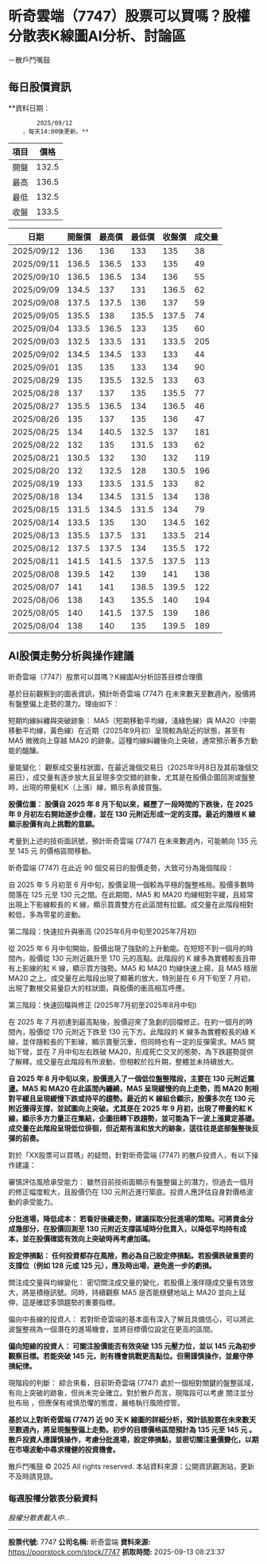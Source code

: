 # 昕奇雲端（7747）股票可以買嗎？股權分散表K線圖AI分析、討論區
－散戶鬥嘴鼓

## 每日股價資訊

**資料日期：
        
            2025/09/12
        ，每天14:00後更新。**

| 項目 | 價格 |
|------|------|
| 開盤 | 132.5 |
| 最高 | 136.5 |
| 最低 | 132.5 |
| 收盤 | 133.5 |

| 日期 | 開盤價 | 最高價 | 最低價 | 收盤價 | 成交量 |
|------|--------|--------|--------|--------|--------|
| 2025/09/12 | 136 | 136 | 133 | 135 | 38 |
| 2025/09/11 | 136.5 | 136.5 | 133 | 135 | 49 |
| 2025/09/10 | 136.5 | 136.5 | 134 | 136 | 55 |
| 2025/09/09 | 134.5 | 137 | 131 | 136.5 | 62 |
| 2025/09/08 | 137.5 | 137.5 | 136 | 137 | 59 |
| 2025/09/05 | 135.5 | 138 | 135.5 | 137.5 | 74 |
| 2025/09/04 | 133.5 | 136.5 | 133 | 135 | 60 |
| 2025/09/03 | 132.5 | 133.5 | 131 | 133.5 | 205 |
| 2025/09/02 | 134.5 | 134.5 | 133 | 133 | 44 |
| 2025/09/01 | 135 | 135 | 133 | 134 | 90 |
| 2025/08/29 | 135 | 135.5 | 132.5 | 133 | 63 |
| 2025/08/28 | 137 | 137 | 135 | 135.5 | 77 |
| 2025/08/27 | 135.5 | 136.5 | 134 | 136.5 | 46 |
| 2025/08/26 | 135 | 137 | 135 | 136 | 47 |
| 2025/08/25 | 134 | 140.5 | 132.5 | 137 | 181 |
| 2025/08/22 | 132 | 135 | 131.5 | 133 | 62 |
| 2025/08/21 | 130.5 | 132 | 130 | 132 | 119 |
| 2025/08/20 | 132 | 132.5 | 128 | 130.5 | 196 |
| 2025/08/19 | 133 | 133.5 | 131.5 | 133 | 82 |
| 2025/08/18 | 134 | 134.5 | 131.5 | 134 | 138 |
| 2025/08/15 | 131.5 | 134.5 | 131.5 | 134 | 79 |
| 2025/08/14 | 133.5 | 135 | 130 | 134.5 | 162 |
| 2025/08/13 | 135.5 | 137.5 | 131 | 133.5 | 214 |
| 2025/08/12 | 137.5 | 137.5 | 134 | 135.5 | 172 |
| 2025/08/11 | 141.5 | 141.5 | 137.5 | 137.5 | 113 |
| 2025/08/08 | 139.5 | 142 | 139 | 141 | 138 |
| 2025/08/07 | 141 | 141 | 138.5 | 139.5 | 122 |
| 2025/08/06 | 138 | 143 | 135.5 | 140 | 194 |
| 2025/08/05 | 140 | 141.5 | 137.5 | 139 | 186 |
| 2025/08/04 | 138 | 140 | 135 | 139.5 | 189 |

## AI股價走勢分析與操作建議

昕奇雲端（7747）股票可以買嗎？K線圖AI分析回答目標合理價

基於目前觀察到的圖表資訊，預計昕奇雲端 (7747) 在未來數天至數週內，股價將有盤整偏上走勢的潛力。理由如下：

短期均線糾纏與突破跡象： MA5（短期移動平均線，淺綠色線）與 MA20（中期移動平均線，黃色線）在近期（2025年9月初）呈現較為貼近的狀態，甚至有 MA5 微微向上穿越 MA20 的跡象。這種均線糾纏後向上突破，通常預示著多方動能的醞釀。

量能變化： 觀察成交量柱狀圖，在最近幾個交易日（2025年9月8日及其前幾個交易日），成交量有逐步放大且呈現多空交錯的跡象，尤其是在股價企圖回測或盤整時，出現的帶量紅K（上漲）線，顯示有承接買盤。

**股價位置： 股價自 2025 年 8 月下旬以來，經歷了一段時間的下跌後，在 2025 年 9 月初左右開始逐步企穩，並在 130 元附近形成一定的支撐。最近的幾根 K 線顯示股價有向上挑戰的意願。**

考量到上述的技術面訊號，預計昕奇雲端 (7747) 在未來數週內，可能朝向 135 元至 145 元 的價格區間移動。

昕奇雲端 (7747) 在此近 90 個交易日的股價走勢，大致可分為幾個階段：

自 2025 年 5 月初至 6 月中旬，股價呈現一個較為平穩的盤整格局。股價多數時間落在 125 元至 130 元之間。在此期間，MA5 和 MA20 均線相對平緩，且經常出現上下影線較長的 K 線，顯示買賣雙方在此區間有拉鋸。成交量在此階段相對較低，多為零星的波動。

第二階段：快速拉升與衝高 (2025年6月中旬至2025年7月初)

從 2025 年 6 月中旬開始，股價出現了強勁的上升動能。在短短不到一個月的時間內，股價從 130 元附近飆升至 170 元的高點。此階段的 K 線多為實體較長且帶有上影線的紅 K 線，顯示買方強勢。MA5 和 MA20 均線快速上揚，且 MA5 穩居 MA20 之上。成交量在此階段出現了顯著的放大，特別是在 6 月下旬至 7 月初，出現了數根交易量巨大的柱狀圖，與股價的衝高相互呼應。

第三階段：快速回檔與修正 (2025年7月初至2025年8月中旬)

在 2025 年 7 月初達到最高點後，股價迎來了急劇的回檔修正。在約一個月的時間內，股價從 170 元附近下跌至 130 元下方。此階段的 K 線多為實體較長的綠 K 線，並伴隨較長的下影線，顯示賣壓沉重，但同時也有一定的反彈需求。MA5 開始下彎，並在 7 月中旬左右跌破 MA20，形成死亡交叉的態勢，為下跌趨勢提供了解釋。成交量在此階段有所波動，但相較於拉升期，整體並未持續放大。

**自 2025 年 8 月中旬以來，股價進入了一個低位盤整階段，主要在 130 元附近震盪。MA5 和 MA20 在此區間內纏繞，MA5 呈現緩慢的向上走勢，而 MA20 則相對平緩且呈現緩慢下跌或持平的趨勢。最近的 K 線組合顯示，股價多次在 130 元附近獲得支撐，並試圖向上突破。尤其是在 2025 年 9 月初，出現了帶量的紅 K 線，顯示多方力量正在集結，企圖扭轉下跌趨勢，並可能為下一波上漲奠定基礎。成交量在此階段呈現低位徘徊，但近期有溫和放大的跡象，這往往是底部盤整後反彈的前奏。**

對於「XX股票可以買嗎」的疑問，針對昕奇雲端 (7747) 的散戶投資人，有以下操作建議：

審慎評估風險承受能力： 雖然目前技術面顯示有盤整偏上的潛力，但過去一個月的修正幅度較大，且股價仍在 130 元附近進行築底。投資人應評估自身對價格波動的承受能力。

**分批進場，降低成本： 若看好後續走勢，建議採取分批進場的策略。可將資金分成幾部分，在股價回測至 130 元附近支撐區域時分批買入，以降低平均持有成本，並在股價確認有效向上突破時再考慮加碼。**

**設定停損點： 任何投資都存在風險，務必為自己設定停損點。若股價跌破重要的支撐位（例如 128 元或 125 元），應及時出場，避免進一步的虧損。**

關注成交量與均線變化： 密切關注成交量的變化，若股價上漲伴隨成交量有效放大，將是積極訊號。同時，持續觀察 MA5 是否能穩健地站上 MA20 並向上延伸，這是確認多頭趨勢的重要指標。

偏向中長線的投資人： 若對昕奇雲端的基本面有深入了解且具備信心，可以將此波盤整視為一個潛在的進場機會，並將目標價位設定在更高的區間。

**偏向短線的投資人： 可關注股價能否有效突破 135 元壓力位，並以 145 元為初步觀察目標。若能突破 145 元，則有機會挑戰更高點位。但需謹慎操作，並嚴守停損紀律。**

現階段的判斷： 綜合來看，目前昕奇雲端 (7747) 處於一個相對關鍵的盤整區域，有向上突破的跡象，但尚未完全確立。對於散戶而言，現階段可以考慮 關注並分批布局 ，但應保有戒慎恐懼的態度，嚴格執行風險控管。

**基於以上對昕奇雲端 (7747) 近 90 天 K 線圖的詳細分析，預計該股票在未來數天至數週內，將呈現盤整偏上走勢。初步的目標價格區間預計為 135 元至 145 元 。散戶投資人應謹慎操作，考慮分批進場，設定停損點，並密切關注量價變化，以期在市場波動中尋求穩健的投資機會。**

散戶鬥嘴鼓 © 2025 All rights reserved. 本站資料來源：公開資訊觀測站，更新不及時請見諒。

### 每週股權分散表分級資料

*股權分散表載入中...*

---

**股票代號:** 7747
**公司名稱:** 昕奇雲端
**資料來源:** https://poorstock.com/stock/7747
**抓取時間:** 2025-09-13 08:23:37